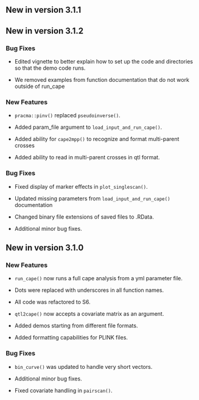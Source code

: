 ## New in version 3.1.1

## New in version 3.1.2

### Bug Fixes

* Edited vignette to better explain how to set up the code
    and directories so that the demo code runs.

* We removed examples from function documentation that do not 
    work outside of run_cape

### New Features

* `pracma::pinv()` replaced `pseudoinverse()`.

* Added param_file argument to `load_input_and_run_cape()`.

* Added ability for `cape2mpp()` to recognize and format multi-parent crosses

* Added ability to read in multi-parent crosses in qtl format.

### Bug Fixes

* Fixed display of marker effects in `plot_singlescan()`.

* Updated missing parameters from `load_input_and_run_cape()` documentation

* Changed binary file extensions of saved files to .RData.

* Additional minor bug fixes.

## New in version 3.1.0

### New Features

* `run_cape()` now runs a full cape analysis from a yml parameter file.

* Dots were replaced with underscores in all function names.

* All code was refactored to S6.

* `qtl2cape()` now accepts a covariate matrix as an argument.

* Added demos starting from different file formats. 

* Added formatting capabilities for PLINK files.

### Bug Fixes

* `bin_curve()` was updated to handle very short vectors.

* Additional minor bug fixes.

* Fixed covariate handling in `pairscan()`.